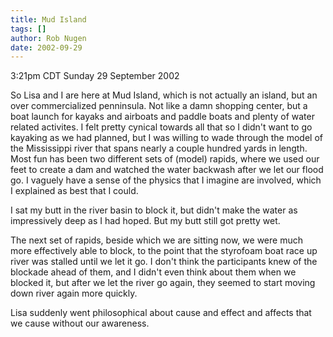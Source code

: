 ```yaml
---
title: Mud Island
tags: []
author: Rob Nugen
date: 2002-09-29
---
```


<p class=date>3:21pm CDT Sunday 29 September 2002</p>

<p>So Lisa and I are here at Mud Island, which is not actually an
island, but an over commercialized penninsula.  Not like a damn
shopping center, but a boat launch for kayaks and airboats and paddle
boats and plenty of water related activites.  I felt pretty cynical
towards all that so I didn't want to go kayaking as we had planned,
but I was willing to wade through the model of the Mississippi river
that spans nearly a couple hundred yards in length.  Most fun has been
two different sets of (model) rapids, where we used our feet to create
a dam and watched the water backwash after we let our flood go.  I
vaguely have a sense of the physics that I imagine are involved, which
I explained as best that I could.</p>

<p>I sat my butt in the river basin to block it, but didn't make the
water as impressively deep as I had hoped.  But my butt still got
pretty wet.</p>

<p>The next set of rapids, beside which we are sitting now, we were
much more effectively able to block, to the point that the styrofoam
boat race up river was stalled until we let it go.  I don't think the
participants knew of the blockade ahead of them, and I didn't even
think about them when we blocked it, but after we let the river go
again, they seemed to start moving down river again more quickly.</p>

<p>Lisa suddenly went philosophical about cause and effect and affects
that we cause without our awareness.</p>
